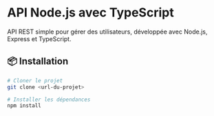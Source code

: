 # API Node.js avec TypeScript

API REST simple pour gérer des utilisateurs, développée avec Node.js, Express et TypeScript.

## 📦 Installation

```bash
# Cloner le projet
git clone <url-du-projet>

# Installer les dépendances
npm install